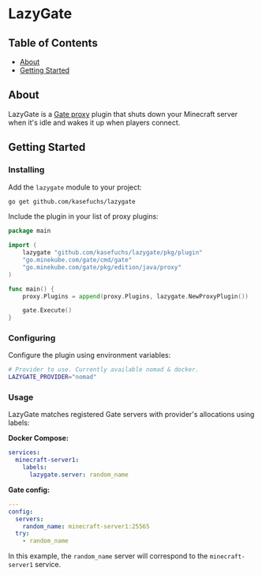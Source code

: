 # LazyGate

## Table of Contents

- [About](#about)
- [Getting Started](#getting_started)

## About <a name = "about"></a>

LazyGate is a [Gate proxy](https://github.com/minekube/gate) plugin that shuts down your Minecraft server when it's idle
and wakes it up when players connect.

## Getting Started <a name = "getting_started"></a>

### Installing

Add the `lazygate` module to your project:
```sh
go get github.com/kasefuchs/lazygate
```

Include the plugin in your list of proxy plugins:
```go
package main

import (
	lazygate "github.com/kasefuchs/lazygate/pkg/plugin"
	"go.minekube.com/gate/cmd/gate"
	"go.minekube.com/gate/pkg/edition/java/proxy"
)

func main() {
	proxy.Plugins = append(proxy.Plugins, lazygate.NewProxyPlugin())

	gate.Execute()
}
```

### Configuring

Configure the plugin using environment variables:
```sh
# Provider to use. Currently available nomad & docker.
LAZYGATE_PROVIDER="nomad"
```

### Usage

LazyGate matches registered Gate servers with provider's allocations using labels:

**Docker Compose:**
```yaml
services:
  minecraft-server1:
    labels:
      lazygate.server: random_name
```

**Gate config:**
```yaml
---
config:
  servers:
    random_name: minecraft-server1:25565
  try:
    - random_name
```

In this example, the `random_name` server will correspond to the `minecraft-server1` service.
